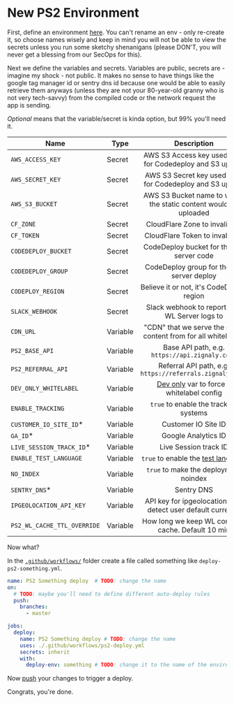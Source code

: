 # New PS2 Environment

First, define an environment [here](https://github.com/zignaly-open/zignaly-neo/settings/environments). You can't rename an env - only re-create it, so choose names wisely and keep in mind you will not be able to view the secrets unless you run some sketchy shenanigans (please DON'T, you will never get a blessing from our SecOps for this).

Next we define the variables and secrets. Variables are public, secrets are - imagine my shock - not public. It makes no sense to have things like the google tag manager id or sentry dns id because one would be able to easily retrieve them anyways (unless they are not your 80-year-old granny who is not very tech-savvy) from the compiled code or the network request the app is sending.

*Optional*</opt2> means that the variable/secret is kinda option, but 99% you'll need it.


| Name                         | Type     |                           Description                            |     Optional |
|------------------------------|----------|:----------------------------------------------------------------:|-------------:|
| `AWS_ACCESS_KEY`             | Secret   |     AWS S3 Access key used both for Codedeploy and S3 upload     | **Required** |
| `AWS_SECRET_KEY`             | Secret   |     AWS S3 Secret key used both for Codedeploy and S3 upload     | **Required** |
| `AWS_S3_BUCKET`              | Secret   | AWS S3 Bucket name to which the static content would be uploaded | **Required** |
| `CF_ZONE`                    | Secret   |                  CloudFlare Zone to invalidate                   |  *Optional** |
| `CF_TOKEN`                   | Secret   |                  CloudFlare Token to invalidate                  |  *Optional** |
| `CODEDEPLOY_BUCKET`          | Secret   |             CodeDeploy bucket for the WL server code             | **Required** |
| `CODEDEPLOY_GROUP`           | Secret   |            CodeDeploy group for the WL server deploy             | **Required** |
| `CODEPLOY_REGION`            | Secret   |            Believe it or not, it's CodeDeploy region             | **Required** |
| `SLACK_WEBHOOK`              | Secret   |          Slack webhook to report PS2 WL Server logs to           |   *Optional* |
| `CDN_URL`                    | Variable | "CDN" that we serve the static content from for all whitelabels  | **Required** |
| `PS2_BASE_API`               | Variable |          Base API path, e.g. `https://api.zignaly.com/`          | **Required** |
| `PS2_REFERRAL_API`           | Variable |     Referral API path, e.g. `https://referrals.zignaly.com/`     |   *Optional* |
| `DEV_ONLY_WHITELABEL`        | Variable |  [Dev only](../src/whitelabel) var to force a whitelabel config  |   *Dev only* |
| `ENABLE_TRACKING`            | Variable |              `true` to enable the trackign systems               |   *Optional* |
| `CUSTOMER_IO_SITE_ID`*       | Variable |                       Customer IO Site ID                        |   *Optional* |
| `GA_ID`*                     | Variable |                       Google Analytics ID                        |   *Optional* |
| `LIVE_SESSION_TRACK_ID`*     | Variable |                      Live Session track ID                       |   *Optional* |
| `ENABLE_TEST_LANGUAGE`       | Variable |   `true` to enable the [test language](./multilanguage.md)       |   *Optional* |
| `NO_INDEX`                   | Variable |              `true` to make the deployment noindex               |   *Optional* |
| `SENTRY_DNS`*                | Variable |                            Sentry DNS                            |   *Optional* |
| `IPGEOLOCATION_API_KEY`      | Variable |   API key for ipgeolocation.io to detect user default currency   |   *Optional* |
| `PS2_WL_CACHE_TTL_OVERRIDE`  | Variable |       How long we keep WL config in cache. Default 10 min        |   *Optional* |


Now what?

In the [`.github/workflows/`](../../.github/workflows) folder create a file called something like `deploy-ps2-something.yml`.

```yml
name: PS2 Something deploy  # TODO: change the name
on:
  # TODO: maybe you'll need to define different auto-deploy rules
  push:
    branches: 
      - master 

jobs:
  deploy:
    name: PS2 Something deploy # TODO: change the name
    uses: ./.github/workflows/ps2-deploy.yml
    secrets: inherit
    with:
      deploy-env: something # TODO: change it to the name of the environment you've just created

```

Now [push](https://youtu.be/X-wub0Q0AGc?si=2S65LQWcY0hrb7Kj&t=1) your changes to trigger a deploy.

Congrats, you're done.
